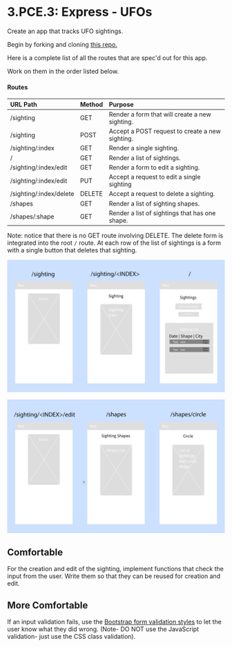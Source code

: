 # 3.PCE.3: Express - UFOs

Create an app that tracks UFO sightings.

Begin by forking and cloning [this repo.](https://github.com/rocketacademy/ufo-express-swe1)

Here is a complete list of all the routes that are spec'd out for this app.

Work on them in the order listed below.

#### Routes

| URL Path | Method | Purpose |
| :--- | :--- | :--- |
| /sighting | GET | Render a form that will create a new sighting. |
| /sighting | POST | Accept a POST request to create a new sighting. |
| /sighting/:index | GET | Render a single sighting. |
| / | GET | Render a list of sightings. |
| /sighting/:index/edit | GET | Render a form to edit a sighting. |
| /sighting/:index/edit | PUT | Accept a request to edit a single sighting |
| /sighting/:index/delete | DELETE | Accept a request to delete a sighting. |
| /shapes | GET | Render a list of sighting shapes. |
| /shapes/:shape | GET | Render a list of sightings that has one shape. |

Note: notice that there is no GET route involving DELETE. The delete form is integrated into the root `/` route. At each row of the list of sightings is a form with a single button that deletes that sighting.

![](../../.gitbook/assets/screen-shot-2020-11-15-at-11.04.48-pm.png)



![](../../.gitbook/assets/screen-shot-2020-11-15-at-11.04.59-pm.png)

## Comfortable

For the creation and edit of the sighting, implement functions that check the input from the user. Write them so that they can be reused for creation and edit.

## More Comfortable

If an input validation fails, use the [Bootstrap form validation styles](https://getbootstrap.com/docs/4.5/components/forms/#validation) to let the user know what they did wrong. \(Note- DO NOT use the JavaScript validation- just use the CSS class validation\).



